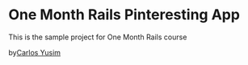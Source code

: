 # One Month Rails Pinteresting App

This is the sample project for One Month Rails course

by[Carlos Yusim](http://http://carlosyusim.tumblr.com)